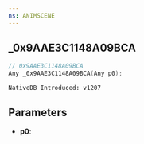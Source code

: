 ```yaml
---
ns: ANIMSCENE
---
```

## _0x9AAE3C1148A09BCA

```c
// 0x9AAE3C1148A09BCA
Any _0x9AAE3C1148A09BCA(Any p0);
```

```
NativeDB Introduced: v1207
```

## Parameters
* **p0**:
